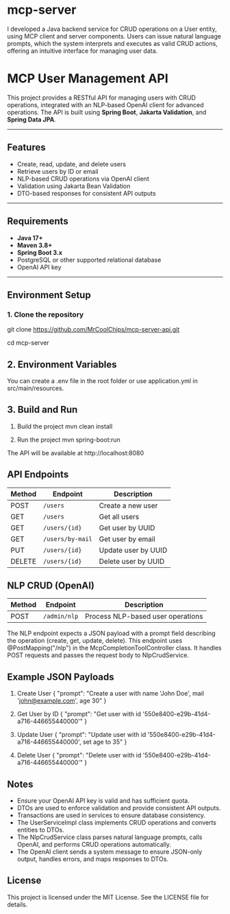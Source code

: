 # mcp-server
I developed a Java backend service for CRUD operations on a User entity, using MCP client and server components. Users can issue natural language prompts, which the system interprets and executes as valid CRUD actions, offering an intuitive interface for managing user data.

# MCP User Management API

This project provides a RESTful API for managing users with CRUD operations, integrated with an NLP-based OpenAI client for advanced operations. The API is built using **Spring Boot**, **Jakarta Validation**, and **Spring Data JPA**.

---

## Features

- Create, read, update, and delete users
- Retrieve users by ID or email
- NLP-based CRUD operations via OpenAI client
- Validation using Jakarta Bean Validation
- DTO-based responses for consistent API outputs

---

## Requirements

- **Java 17+**
- **Maven 3.8+**
- **Spring Boot 3.x**
- PostgreSQL or other supported relational database
- OpenAI API key

---

## Environment Setup

### 1. Clone the repository

git clone https://github.com/MrCoolChips/mcp-server-api.git

cd mcp-server

## 2. Environment Variables

You can create a .env file in the root folder or use application.yml in src/main/resources.

## 3. Build and Run

1. Build the project
mvn clean install

2. Run the project
mvn spring-boot:run

The API will be available at http://localhost:8080

## API Endpoints

| Method | Endpoint         | Description         |
| ------ | ---------------- | ------------------- |
| POST   | `/users`         | Create a new user   |
| GET    | `/users`         | Get all users       |
| GET    | `/users/{id}`    | Get user by UUID    |
| GET    | `/users/by-mail` | Get user by email   |
| PUT    | `/users/{id}`    | Update user by UUID |
| DELETE | `/users/{id}`    | Delete user by UUID |

## NLP CRUD (OpenAI)

| Method | Endpoint     | Description                       |
| ------ | ------------ | --------------------------------- |
| POST   | `/admin/nlp` | Process NLP-based user operations |

The NLP endpoint expects a JSON payload with a prompt field describing the operation (create, get, update, delete). This endpoint uses @PostMapping("/nlp") in the McpCompletionToolController class. It handles POST requests and passes the request body to NlpCrudService.

## Example JSON Payloads

1) Create User
{
  "prompt": "Create a user with name 'John Doe', mail 'john@example.com', age 30"
}

2) Get User by ID
{
  "prompt": "Get user with id '550e8400-e29b-41d4-a716-446655440000'"
}

3) Update User
{
  "prompt": "Update user with id '550e8400-e29b-41d4-a716-446655440000', set age to 35"
}

4) Delete User
{
  "prompt": "Delete user with id '550e8400-e29b-41d4-a716-446655440000'"
}

## Notes

* Ensure your OpenAI API key is valid and has sufficient quota.
* DTOs are used to enforce validation and provide consistent API outputs.
* Transactions are used in services to ensure database consistency.
* The UserServiceImpl class implements CRUD operations and converts entities to DTOs.
* The NlpCrudService class parses natural language prompts, calls OpenAI, and performs CRUD operations automatically.
* The OpenAI client sends a system message to ensure JSON-only output, handles errors, and maps responses to DTOs.

## License

This project is licensed under the MIT License. See the LICENSE file for details.
